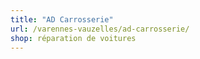 ```yaml
---
title: "AD Carrosserie"
url: /varennes-vauzelles/ad-carrosserie/
shop: réparation de voitures
---
```

